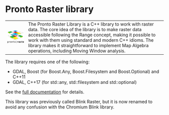 # Pronto Raster library
 <table style="width:100%">
  <tr>
    <td><img src="./docs/resources/logo.svg" width="350"> </td>
    <td>The Pronto Raster Library is a C++ library to work with raster data. The core idea of the library is to make raster data accessible following the Range concept, making it possible to work with them using standard and modern C++ idioms. The library makes it straightforward to implement Map Algebra operations, including Moving Window analysis.</td>
  </tr>
</table> 

The library requires one of the following:
- GDAL, Boost (for Boost.Any, Boost.Filesystem and Boost.Optional) and C++11
- GDAL, C++17 (for std\::any, std\::filesystem and std\::optional)

See the [full documentation](./documentation/raster.md) for details.

This library was previously called Blink Raster, but it is now renamed to avoid any confusion with the Chromium Blink library. 
   